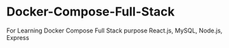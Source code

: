 # Docker-Compose-Full-Stack
For Learning Docker Compose Full Stack purpose
React.js, MySQL, Node.js, Express
